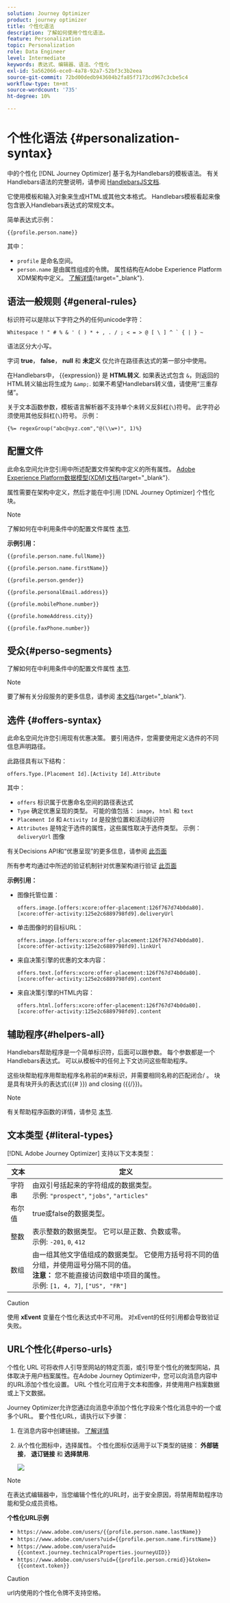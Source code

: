 ```yaml
---
solution: Journey Optimizer
product: journey optimizer
title: 个性化语法
description: 了解如何使用个性化语法。
feature: Personalization
topic: Personalization
role: Data Engineer
level: Intermediate
keywords: 表达式、编辑器、语法、个性化
exl-id: 5a562066-ece0-4a78-92a7-52bf3c3b2eea
source-git-commit: 72bd00dedb943604b2fa85f7173cd967c3cbe5c4
workflow-type: tm+mt
source-wordcount: '735'
ht-degree: 10%

---
```


# 个性化语法 {#personalization-syntax}

中的个性化 [!DNL Journey Optimizer] 基于名为Handlebars的模板语法。
有关Handlebars语法的完整说明，请参阅 [HandlebarsJS文档](https://handlebarsjs.com/).

它使用模板和输入对象来生成HTML或其他文本格式。 Handlebars模板看起来像包含嵌入Handlebars表达式的常规文本。

简单表达式示例：

`{{profile.person.name}}`

其中：

* `profile` 是命名空间。
* `person.name` 是由属性组成的令牌。 属性结构在Adobe Experience Platform XDM架构中定义。 [了解详情](https://experienceleague.adobe.com/docs/experience-platform/xdm/home.html?lang=zh-Hans){target="_blank"}.

## 语法一般规则 {#general-rules}

标识符可以是除以下字符之外的任何unicode字符：

```
Whitespace ! " # % & ' ( ) * + , . / ; < = > @ [ \ ] ^ ` { | } ~
```

语法区分大小写。

字词 **true**， **false**， **null** 和 **未定义** 仅允许在路径表达式的第一部分中使用。

在Handlebars中， {{expression}} 是 **HTML转义**. 如果表达式包含 `&`，则返回的HTML转义输出将生成为 `&amp;`. 如果不希望Handlebars转义值，请使用“三重存储”。

关于文本函数参数，模板语言解析器不支持单个未转义反斜杠(`\`)符号。 此字符必须使用其他反斜杠(`\`)符号。 示例：

`{%= regexGroup("abc@xyz.com","@(\\w+)", 1)%}`

## 配置文件

此命名空间允许您引用中所述配置文件架构中定义的所有属性。 [Adobe Experience Platform数据模型(XDM)文档](https://experienceleague.adobe.com/docs/experience-platform/xdm/home.html?lang=zh-Hans){target="_blank"}.

属性需要在架构中定义，然后才能在中引用 [!DNL Journey Optimizer] 个性化块。

>[!NOTE]
>
>了解如何在中利用条件中的配置文件属性 [本节](functions/helpers.md#if-function).

**示例引用：**

`{{profile.person.name.fullName}}`

`{{profile.person.name.firstName}}`

`{{profile.person.gender}}`

`{{profile.personalEmail.address}}`

`{{profile.mobilePhone.number}}`

`{{profile.homeAddress.city}}`

`{{profile.faxPhone.number}}`

## 受众{#perso-segments}

了解如何在中利用条件中的配置文件属性 [本节](functions/helpers.md#if-function).

>[!NOTE]
>要了解有关分段服务的更多信息，请参阅 [本文档](https://experienceleague.adobe.com/docs/experience-platform/segmentation/home.html?lang=zh-Hans){target="_blank"}.

## 选件 {#offers-syntax}

此命名空间允许您引用现有优惠决策。
要引用选件，您需要使用定义选件的不同信息声明路径。

此路径具有以下结构：

`offers.Type.[Placement Id].[Activity Id].Attribute`

其中：

* `offers` 标识属于优惠命名空间的路径表达式
* `Type`  确定优惠呈现的类型。 可能的值包括： `image`， `html` 和 `text`
* `Placement Id` 和 `Activity Id` 是投放位置和活动标识符
* `Attributes` 是特定于选件的属性，这些属性取决于选件类型。 示例： `deliveryUrl` 图像

有关Decisions API和“优惠呈现”的更多信息，请参阅 [此页面](../offers/api-reference/offer-delivery-api/decisioning-api.md)

所有参考均通过中所述的验证机制针对优惠架构进行验证 [此页面](personalization-validation.md)

**示例引用：**

* 图像托管位置：

  `offers.image.[offers:xcore:offer-placement:126f767d74b0da80].[xcore:offer-activity:125e2c6889798fd9].deliveryUrl`

* 单击图像时的目标URL：

  `offers.image.[offers:xcore:offer-placement:126f767d74b0da80].[xcore:offer-activity:125e2c6889798fd9].linkUrl`

* 来自决策引擎的优惠的文本内容：

  `offers.text.[offers:xcore:offer-placement:126f767d74b0da80].[xcore:offer-activity:125e2c6889798fd9].content`

* 来自决策引擎的HTML内容：

  `offers.html.[offers:xcore:offer-placement:126f767d74b0da80].[xcore:offer-activity:125e2c6889798fd9].content`


## 辅助程序{#helpers-all}

Handlebars帮助程序是一个简单标识符，后面可以跟参数。
每个参数都是一个Handlebars表达式。 可以从模板中的任何上下文访问这些帮助程序。

这些块帮助程序用帮助程序名称前的#来标识，并需要相同名称的匹配闭合/ 。
块是具有块开头的表达式({{# }}) and closing ({{/}})。


>[!NOTE]
>
>有关帮助程序函数的详情，请参见 [本节](functions/helpers.md).
>

## 文本类型 {#literal-types}

[!DNL Adobe Journey Optimizer] 支持以下文本类型：

| 文本 | 定义 |
| ------- | ---------- |
| 字符串 | 由双引号括起来的字符组成的数据类型。 <br>示例: `"prospect"`, `"jobs"`, `"articles"` |
| 布尔值 | true或false的数据类型。 |
| 整数 | 表示整数的数据类型。 它可以是正数、负数或零。 <br>示例: `-201`, `0`, `412` |
| 数组 | 由一组其他文字值组成的数据类型。 它使用方括号将不同的值分组，并使用逗号分隔不同的值。 <br> **注意：** 您不能直接访问数组中项目的属性。 <br> 示例: `[1, 4, 7]`, `["US", "FR"]` |

>[!CAUTION]
>
>使用 **xEvent** 变量在个性化表达式中不可用。 对xEvent的任何引用都会导致验证失败。

## URL个性化{#perso-urls}

个性化 URL 可将收件人引导至网站的特定页面，或引导至个性化的微型网站，具体取决于用户档案属性。在Adobe Journey Optimizer中，您可以向消息内容中的URL添加个性化设置。 URL 个性化可应用于文本和图像，并使用用户档案数据或上下文数据。

Journey Optimizer允许您通过向消息中添加个性化字段来个性化消息中的一个或多个URL。 要个性化URL，请执行以下步骤：

1. 在消息内容中创建链接。 [了解详情](../email/message-tracking.md#insert-links)
1. 从个性化图标中，选择属性。 个性化图标仅适用于以下类型的链接： **外部链接**， **退订链接** 和 **选择禁用**.

   ![](assets/perso-url.png)

>[!NOTE]
>
>在表达式编辑器中，当您编辑个性化的URL时，出于安全原因，将禁用帮助程序功能和受众成员资格。
>

**个性化URL示例**

* `https://www.adobe.com/users/{{profile.person.name.lastName}}`
* `https://www.adobe.com/users?uid={{profile.person.name.firstName}}`
* `https://www.adobe.com/usera?uid={{context.journey.technicalProperties.journeyUID}}`
* `https://www.adobe.com/users?uid={{profile.person.crmid}}&token={{context.token}}`

>[!CAUTION]
>
>url内使用的个性化令牌不支持空格。
